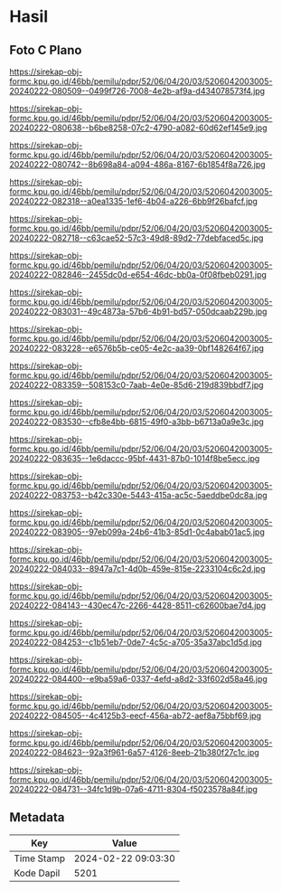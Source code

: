 # Hasil

## Foto C Plano

https://sirekap-obj-formc.kpu.go.id/46bb/pemilu/pdpr/52/06/04/20/03/5206042003005-20240222-080509--0499f726-7008-4e2b-af9a-d434078573f4.jpg

https://sirekap-obj-formc.kpu.go.id/46bb/pemilu/pdpr/52/06/04/20/03/5206042003005-20240222-080638--b6be8258-07c2-4790-a082-60d62ef145e9.jpg

https://sirekap-obj-formc.kpu.go.id/46bb/pemilu/pdpr/52/06/04/20/03/5206042003005-20240222-080742--8b698a84-a094-486a-8167-6b1854f8a726.jpg

https://sirekap-obj-formc.kpu.go.id/46bb/pemilu/pdpr/52/06/04/20/03/5206042003005-20240222-082318--a0ea1335-1ef6-4b04-a226-6bb9f26bafcf.jpg

https://sirekap-obj-formc.kpu.go.id/46bb/pemilu/pdpr/52/06/04/20/03/5206042003005-20240222-082718--c63cae52-57c3-49d8-89d2-77debfaced5c.jpg

https://sirekap-obj-formc.kpu.go.id/46bb/pemilu/pdpr/52/06/04/20/03/5206042003005-20240222-082846--2455dc0d-e654-46dc-bb0a-0f08fbeb0291.jpg

https://sirekap-obj-formc.kpu.go.id/46bb/pemilu/pdpr/52/06/04/20/03/5206042003005-20240222-083031--49c4873a-57b6-4b91-bd57-050dcaab229b.jpg

https://sirekap-obj-formc.kpu.go.id/46bb/pemilu/pdpr/52/06/04/20/03/5206042003005-20240222-083228--e6576b5b-ce05-4e2c-aa39-0bf148264f67.jpg

https://sirekap-obj-formc.kpu.go.id/46bb/pemilu/pdpr/52/06/04/20/03/5206042003005-20240222-083359--508153c0-7aab-4e0e-85d6-219d839bbdf7.jpg

https://sirekap-obj-formc.kpu.go.id/46bb/pemilu/pdpr/52/06/04/20/03/5206042003005-20240222-083530--cfb8e4bb-6815-49f0-a3bb-b6713a0a9e3c.jpg

https://sirekap-obj-formc.kpu.go.id/46bb/pemilu/pdpr/52/06/04/20/03/5206042003005-20240222-083635--1e6daccc-95bf-4431-87b0-1014f8be5ecc.jpg

https://sirekap-obj-formc.kpu.go.id/46bb/pemilu/pdpr/52/06/04/20/03/5206042003005-20240222-083753--b42c330e-5443-415a-ac5c-5aeddbe0dc8a.jpg

https://sirekap-obj-formc.kpu.go.id/46bb/pemilu/pdpr/52/06/04/20/03/5206042003005-20240222-083905--97eb099a-24b6-41b3-85d1-0c4abab01ac5.jpg

https://sirekap-obj-formc.kpu.go.id/46bb/pemilu/pdpr/52/06/04/20/03/5206042003005-20240222-084033--8947a7c1-4d0b-459e-815e-2233104c6c2d.jpg

https://sirekap-obj-formc.kpu.go.id/46bb/pemilu/pdpr/52/06/04/20/03/5206042003005-20240222-084143--430ec47c-2266-4428-8511-c62600bae7d4.jpg

https://sirekap-obj-formc.kpu.go.id/46bb/pemilu/pdpr/52/06/04/20/03/5206042003005-20240222-084253--c1b51eb7-0de7-4c5c-a705-35a37abc1d5d.jpg

https://sirekap-obj-formc.kpu.go.id/46bb/pemilu/pdpr/52/06/04/20/03/5206042003005-20240222-084400--e9ba59a6-0337-4efd-a8d2-33f602d58a46.jpg

https://sirekap-obj-formc.kpu.go.id/46bb/pemilu/pdpr/52/06/04/20/03/5206042003005-20240222-084505--4c4125b3-eecf-456a-ab72-aef8a75bbf69.jpg

https://sirekap-obj-formc.kpu.go.id/46bb/pemilu/pdpr/52/06/04/20/03/5206042003005-20240222-084623--92a3f961-6a57-4126-8eeb-21b380f27c1c.jpg

https://sirekap-obj-formc.kpu.go.id/46bb/pemilu/pdpr/52/06/04/20/03/5206042003005-20240222-084731--34fc1d9b-07a6-4711-8304-f5023578a84f.jpg


## Metadata

| Key        | Value               |
| ---------- | ------------------- |
| Time Stamp | 2024-02-22 09:03:30 |
| Kode Dapil | 5201                |



